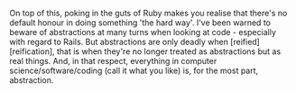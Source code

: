 
On top of this, poking in the guts of Ruby makes you realise that there's no
default honour in doing something 'the hard way'. I've been warned to beware of
abstractions at many turns when looking at code - especially with regard to
Rails. But abstractions are only deadly when [reified][reification], that is
when they're no longer treated as abstractions but as real things. And, in that
respect, everything in computer science/software/coding (call it what you like)
is, for the most part, abstraction.


